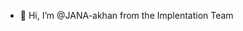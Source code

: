 - 👋 Hi, I’m @JANA-akhan from the Implentation Team 


<!---
JANA-AKHAN/JANA-AKHAN is a ✨ special ✨ repository because its `README.md` (this file) appears on your GitHub profile.
You can click the Preview link to take a look at your changes.
--->
